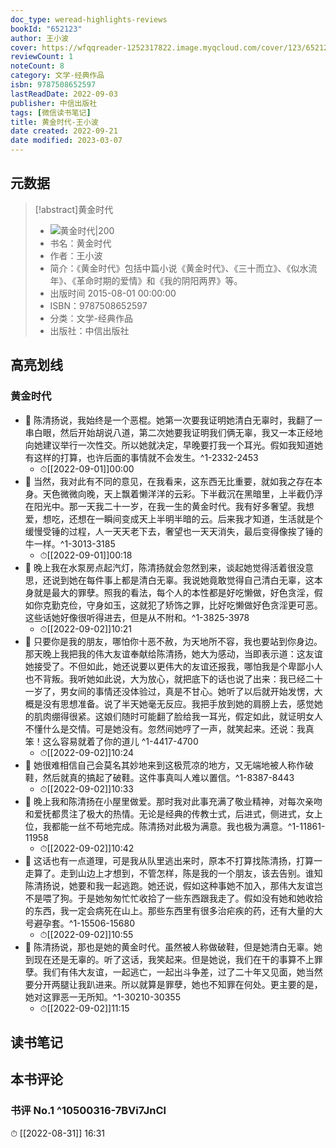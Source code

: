 ```yaml
---
doc_type: weread-highlights-reviews
bookId: "652123"
author: 王小波
cover: https://wfqqreader-1252317822.image.myqcloud.com/cover/123/652123/t7_652123.jpg
reviewCount: 1
noteCount: 8
category: 文学-经典作品
isbn: 9787508652597
lastReadDate: 2022-09-03
publisher: 中信出版社
tags: [微信读书笔记]
title: 黄金时代-王小波
date created: 2022-09-21
date modified: 2023-03-07
---
```


## 元数据

>[!abstract]黄金时代
> - ![黄金时代|200](https://wfqqreader-1252317822.image.myqcloud.com/cover/123/652123/t7_652123.jpg)
> - 书名：黄金时代
> - 作者：王小波
> - 简介：《黄金时代》包括中篇小说《黄金时代》、《三十而立》、《似水流年》、《革命时期的爱情》和《我的阴阳两界》等。
> - 出版时间 2015-08-01 00:00:00
> - ISBN：9787508652597
> - 分类：文学-经典作品
> - 出版社：中信出版社

## 高亮划线

### 黄金时代

- 📌 陈清扬说，我始终是一个恶棍。她第一次要我证明她清白无辜时，我翻了一串白眼，然后开始胡说八道，第二次她要我证明我们俩无辜，我又一本正经地向她建议举行一次性交。所以她就决定，早晚要打我一个耳光。假如我知道她有这样的打算，也许后面的事情就不会发生。^1-2332-2453
	- ⏱[[2022-09-01]]00:00
- 📌 当然，我对此有不同的意见，在我看来，这东西无比重要，就如我之存在本身。天色微微向晚，天上飘着懒洋洋的云彩。下半截沉在黑暗里，上半截仍浮在阳光中。那一天我二十一岁，在我一生的黄金时代。我有好多奢望。我想爱，想吃，还想在一瞬间变成天上半明半暗的云。后来我才知道，生活就是个缓慢受锤的过程，人一天天老下去，奢望也一天天消失，最后变得像挨了锤的牛一样。^1-3013-3185
	- ⏱[[2022-09-01]]00:18
- 📌 晚上我在水泵房点起汽灯，陈清扬就会忽然到来，谈起她觉得活着很没意思，还说到她在每件事上都是清白无辜。我说她竟敢觉得自己清白无辜，这本身就是最大的罪孽。照我的看法，每个人的本性都是好吃懒做，好色贪淫，假如你克勤克俭，守身如玉，这就犯了矫饰之罪，比好吃懒做好色贪淫更可恶。这些话她好像很听得进去，但是从不附和。^1-3825-3978
	- ⏱[[2022-09-02]]10:21
- 📌 只要你是我的朋友，哪怕你十恶不赦，为天地所不容，我也要站到你身边。那天晚上我把我的伟大友谊奉献给陈清扬，她大为感动，当即表示道：这友谊她接受了。不但如此，她还说要以更伟大的友谊还报我，哪怕我是个卑鄙小人也不背叛。我听她如此说，大为放心，就把底下的话也说了出来：我已经二十一岁了，男女间的事情还没体验过，真是不甘心。她听了以后就开始发愣，大概是没有思想准备。说了半天她毫无反应。我把手放到她的肩膀上去，感觉她的肌肉绷得很紧。这娘们随时可能翻了脸给我一耳光，假定如此，就证明女人不懂什么是交情。可是她没有。忽然间她哼了一声，就笑起来。还说：我真笨！这么容易就着了你的道儿 ^1-4417-4700
	- ⏱[[2022-09-02]]10:24
- 📌 她很难相信自己会莫名其妙地来到这极荒凉的地方，又无端地被人称作破鞋，然后就真的搞起了破鞋。这件事真叫人难以置信。^1-8387-8443
	- ⏱[[2022-09-02]]10:33
- 📌 晚上我和陈清扬在小屋里做爱。那时我对此事充满了敬业精神，对每次亲吻和爱抚都贯注了极大的热情。无论是经典的传教士式，后进式，侧进式，女上位，我都能一丝不苟地完成。陈清扬对此极为满意。我也极为满意。^1-11861-11958
	- ⏱[[2022-09-02]]10:42
- 📌 这话也有一点道理，可是我从队里逃出来时，原本不打算找陈清扬，打算一走算了。走到山边上才想到，不管怎样，陈是我的一个朋友，该去告别。谁知陈清扬说，她要和我一起逃跑。她还说，假如这种事她不加入，那伟大友谊岂不是喂了狗。于是她匆匆忙忙收拾了一些东西跟我走了。假如没有她和她收拾的东西，我一定会病死在山上。那些东西里有很多治疟疾的药，还有大量的大号避孕套。^1-15506-15680
	- ⏱[[2022-09-02]]10:55
- 📌 陈清扬说，那也是她的黄金时代。虽然被人称做破鞋，但是她清白无辜。她到现在还是无辜的。听了这话，我笑起来。但是她说，我们在干的事算不上罪孽。我们有伟大友谊，一起逃亡，一起出斗争差，过了二十年又见面，她当然要分开两腿让我趴进来。所以就算是罪孽，她也不知罪在何处。更主要的是，她对这罪恶一无所知。^1-30210-30355
	- ⏱[[2022-09-02]]11:15

## 读书笔记

## 本书评论

### 书评 No.1 ^10500316-7BVi7JnCl

⏱ [[2022-08-31]] 16:31
